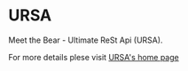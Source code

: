 # URSA
Meet the Bear - Ultimate ReSt Api (URSA).

For more details plese visit [URSA's home page](http://alien-mcl.github.io/URSA/)